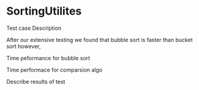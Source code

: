# SortingUtilites
 

Test case Description

After our extensive testing we found that bubble sort is faster than bucket sort however, 

Time peformance for bubble sort 

Time performace for comparsion algo 

Describe results of test 

